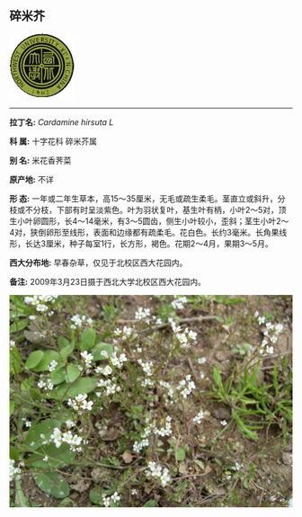 ## 碎米芥

![西北大学校园网络植物志](JPG/nwu.gif)

---

**拉丁名:**  _Cardamine hirsuta L_

**科 属:** 十字花科 碎米芥属

**别 名:** 米花香荠菜

**原产地:** 不详

**形  态:** 一年或二年生草本，高15～35厘米，无毛或疏生柔毛。茎直立或斜升，分枝或不分枝，下部有时呈淡紫色。叶为羽状复叶，基生叶有柄，小叶2～5对，顶生小叶卵圆形，长4～14毫米，有3～5圆齿，侧生小叶较小，歪斜；茎生小叶2～4对，狭倒卵形至线形，表面和边缘都有疏柔毛。花白色。长约3毫米。长角果线形，长达3厘米，种子每室1行，长方形，褐色。花期2～4月，果期3～5月。

**西大分布地:** 早春杂草，仅见于北校区西大花园内。

**备注:** 2009年3月23日摄于西北大学北校区西大花园内。

![碎米芥](JPG/碎米芥1.JPG) 

